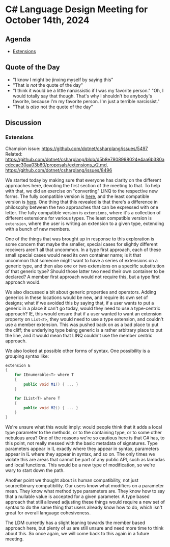 # C# Language Design Meeting for October 14th, 2024

## Agenda

- [Extensions](#extensions)

## Quote of the Day

- "I know I might be jinxing myself by saying this"
- "That is _not_ the quote of the day"
- "I think it would be a little narcissistic if I was my favorite person." "Oh, I would totally say that though. That's why I shouldn't be anybody's favorite, because I'm my favorite person. I'm just a terrible narcissist."
- "That is _also_ not the quote of the day"

## Discussion

### Extensions

Champion issue: https://github.com/dotnet/csharplang/issues/5497  
Related: https://github.com/dotnet/csharplang/blob/d5b8e7808998024e4aa6b380acdccac30aa03b60/proposals/extensions_v2.md, https://github.com/dotnet/csharplang/issues/8496

We started today by making sure that everyone has clarity on the different approaches here, devoting the first section of the meeting to that. To help with that, we did an exercise on
"converting" LINQ to the respective new forms. The fully compatible version is [here](LDM-2024-10-14-Enumerable-extensions.cs), and the least compatible version is
[here](LDM-2024-10-14-Enumerable-extension.cs). One thing that this revealed is that there's a difference in philosophy between the two approaches that can be expressed with one letter.
The fully compatible version is `extensions`, where it's a collection of different extensions for various types. The least compatible version is `extension`, where the user is writing an
extension to a given type, extending with a bunch of new members.

One of the things that was brought up in response to this exploration is some concern that maybe the smaller, special cases for slightly different receivers aren't all that uncommon. In a type
first approach, each of these small special cases would need its own container name; is it that uncommon that someone might want to have a series of extensions on a generic type, and then
also one or two extensions on a specific substitution of that generic type? Should those latter two need their own container to be declared? A member first approach would not require this,
but a type first approach would.

We also discussed a bit about generic properties and operators. Adding generics in these locations would be new, and require its own set of designs; what if we avoided this by saying that,
if a user wants to put a generic in a place it can't go today, would they need to use a type-centric approach? IE, this would ensure that if a user wanted to want an extension property on
`List<T>`, they would need to use a type extension, and couldn't use a member extension. This was pushed back on as a bad place to put the cliff; the underlying type being generic is a
rather arbitrary place to put the line, and it would mean that LINQ couldn't use the member centric approach.

We also looked at possible other forms of syntax. One possibility is a grouping syntax like:

```cs
extension E
{
    for IEnumerable<T> where T
    {
        public void M1() { ... }
    }

    for IList<T> where T
    {
        public void M2() { ... }
    }
}
```

We're unsure what this would imply: would people think that it adds a local type parameter to the methods, or to the containing type, or to some other nebulous area? One of the reasons
we're so cautious here is that C# has, to this point, not really messed with the basic metadata of signatures. Type parameters appear in IL exactly where they appear in syntax, parameters
appear in IL where they appear in syntax, and so on. The only times we violate this are areas that cannot be part of any public API, such as lambdas and local functions. This would be a
new type of modification, so we're wary to start down the path.

Another point we thought about is human compatibility, not just source/binary compatibility. Our users know what modifiers on a parameter mean. They know what method type parameters are.
They know how to say that a nullable value is accepted for a given parameter. A type based approach that still allowed adjusting these things would require a new set of syntax to do the
same thing that users already know how to do, which isn't great for overall language cohesiveness.

The LDM currently has a slight leaning towards the member based approach here, but plenty of us are still unsure and need more time to think about this. So once again, we will come back
to this again in a future meeting.
